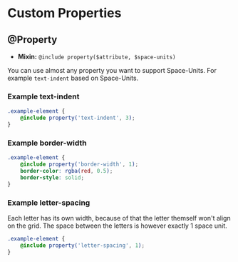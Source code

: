 # Custom Properties

## @Property
- **Mixin:** `@include property($attribute, $space-units)`

You can use almost any property you want to support Space-Units. For example `text-indent` based on Space-Units.

### Example text-indent
<Layout-Property-TextIndent content="3 space-units text-indent"/>

```scss
.example-element {
	@include property('text-indent', 3);
}
```

### Example border-width
<Layout-Property-BorderWidth content="1 space-units border-width"/>

```scss {2}
.example-element {
	@include property('border-width', 1);
	border-color: rgba(red, 0.5);
    border-style: solid;
}
```

### Example letter-spacing
Each letter has its own width, because of that the letter themself won't align on the grid. The space between the letters is however exactly 1 space unit.

<Layout-Property-LetterSpacing content="1 space-unit letter-spacing"/>

```scss
.example-element {
	@include property('letter-spacing', 1);
}
```
